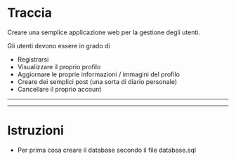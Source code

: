 # Traccia

Creare una semplice applicazione web per la gestione degli utenti.

Gli utenti devono essere in grado di 
- Registrarsi
- Visualizzare il proprio profilo
- Aggiornare le proprie informazioni / immagini del profilo
- Creare dei semplici post (una sorta di diario personale) 
- Cancellare il proprio account 


---------------------------------------------------------------------------
---------------------------------------------------------------------------

# Istruzioni 

- Per prima cosa creare il database secondo il file database.sql

